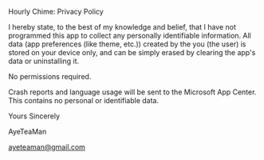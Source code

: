 Hourly Chime: Privacy Policy

I hereby state, to the best of my knowledge and belief, that I have not programmed this app to collect any personally identifiable information. All data (app preferences (like theme, etc.)) created by the you (the user) is stored on your device only, and can be simply erased by clearing the app's data or uninstalling it.

No permissions required.

Crash reports and language usage will be sent to the Microsoft App Center. This contains no personal or identifiable data.

Yours Sincerely

AyeTeaMan

ayeteaman@gmail.com
